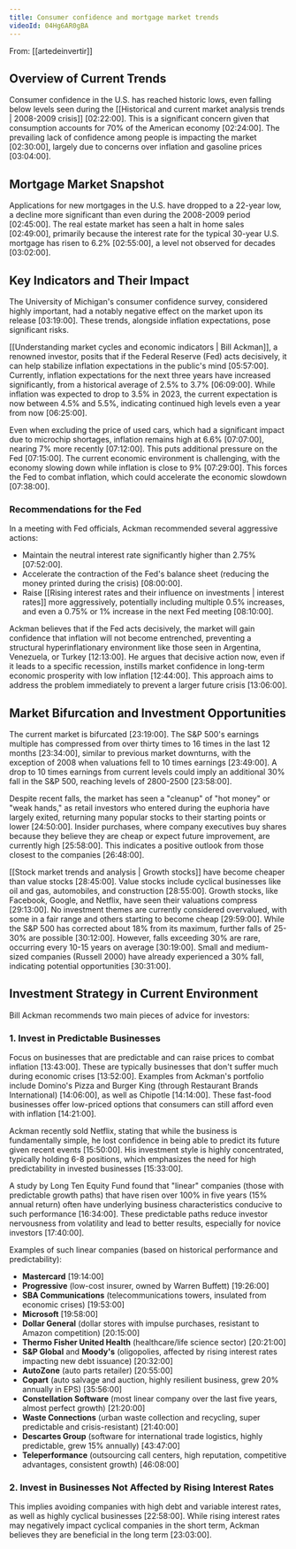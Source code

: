 ```yaml
---
title: Consumer confidence and mortgage market trends
videoId: 04Hg6AR0gBA
---
```


From: [[artedeinvertir]] <br/> 

## Overview of Current Trends

Consumer confidence in the U.S. has reached historic lows, even falling below levels seen during the [[Historical and current market analysis trends | 2008-2009 crisis]] <a class="yt-timestamp" data-t="02:22:00">[02:22:00]</a>. This is a significant concern given that consumption accounts for 70% of the American economy <a class="yt-timestamp" data-t="02:24:00">[02:24:00]</a>. The prevailing lack of confidence among people is impacting the market <a class="yt-timestamp" data-t="02:30:00">[02:30:00]</a>, largely due to concerns over inflation and gasoline prices <a class="yt-timestamp" data-t="03:04:00">[03:04:00]</a>.

## Mortgage Market Snapshot

Applications for new mortgages in the U.S. have dropped to a 22-year low, a decline more significant than even during the 2008-2009 period <a class="yt-timestamp" data-t="02:45:00">[02:45:00]</a>. The real estate market has seen a halt in home sales <a class="yt-timestamp" data-t="02:49:00">[02:49:00]</a>, primarily because the interest rate for the typical 30-year U.S. mortgage has risen to 6.2% <a class="yt-timestamp" data-t="02:55:00">[02:55:00]</a>, a level not observed for decades <a class="yt-timestamp" data-t="03:02:00">[03:02:00]</a>.

## Key Indicators and Their Impact

The University of Michigan's consumer confidence survey, considered highly important, had a notably negative effect on the market upon its release <a class="yt-timestamp" data-t="03:19:00">[03:19:00]</a>. These trends, alongside inflation expectations, pose significant risks.

[[Understanding market cycles and economic indicators | Bill Ackman]], a renowned investor, posits that if the Federal Reserve (Fed) acts decisively, it can help stabilize inflation expectations in the public's mind <a class="yt-timestamp" data-t="05:57:00">[05:57:00]</a>. Currently, inflation expectations for the next three years have increased significantly, from a historical average of 2.5% to 3.7% <a class="yt-timestamp" data-t="06:09:00">[06:09:00]</a>. While inflation was expected to drop to 3.5% in 2023, the current expectation is now between 4.5% and 5.5%, indicating continued high levels even a year from now <a class="yt-timestamp" data-t="06:25:00">[06:25:00]</a>.

Even when excluding the price of used cars, which had a significant impact due to microchip shortages, inflation remains high at 6.6% <a class="yt-timestamp" data-t="07:07:00">[07:07:00]</a>, nearing 7% more recently <a class="yt-timestamp" data-t="07:12:00">[07:12:00]</a>. This puts additional pressure on the Fed <a class="yt-timestamp" data-t="07:15:00">[07:15:00]</a>. The current economic environment is challenging, with the economy slowing down while inflation is close to 9% <a class="yt-timestamp" data-t="07:29:00">[07:29:00]</a>. This forces the Fed to combat inflation, which could accelerate the economic slowdown <a class="yt-timestamp" data-t="07:38:00">[07:38:00]</a>.

### Recommendations for the Fed

In a meeting with Fed officials, Ackman recommended several aggressive actions:
*   Maintain the neutral interest rate significantly higher than 2.75% <a class="yt-timestamp" data-t="07:52:00">[07:52:00]</a>.
*   Accelerate the contraction of the Fed's balance sheet (reducing the money printed during the crisis) <a class="yt-timestamp" data-t="08:00:00">[08:00:00]</a>.
*   Raise [[Rising interest rates and their influence on investments | interest rates]] more aggressively, potentially including multiple 0.5% increases, and even a 0.75% or 1% increase in the next Fed meeting <a class="yt-timestamp" data-t="08:10:00">[08:10:00]</a>.

Ackman believes that if the Fed acts decisively, the market will gain confidence that inflation will not become entrenched, preventing a structural hyperinflationary environment like those seen in Argentina, Venezuela, or Turkey <a class="yt-timestamp" data-t="12:13:00">[12:13:00]</a>. He argues that decisive action now, even if it leads to a specific recession, instills market confidence in long-term economic prosperity with low inflation <a class="yt-timestamp" data-t="12:44:00">[12:44:00]</a>. This approach aims to address the problem immediately to prevent a larger future crisis <a class="yt-timestamp" data-t="13:06:00">[13:06:00]</a>.

## Market Bifurcation and Investment Opportunities

The current market is bifurcated <a class="yt-timestamp" data-t="23:19:00">[23:19:00]</a>. The S&P 500's earnings multiple has compressed from over thirty times to 16 times in the last 12 months <a class="yt-timestamp" data-t="23:34:00">[23:34:00]</a>, similar to previous market downturns, with the exception of 2008 when valuations fell to 10 times earnings <a class="yt-timestamp" data-t="23:49:00">[23:49:00]</a>. A drop to 10 times earnings from current levels could imply an additional 30% fall in the S&P 500, reaching levels of 2800-2500 <a class="yt-timestamp" data-t="23:58:00">[23:58:00]</a>.

Despite recent falls, the market has seen a "cleanup" of "hot money" or "weak hands," as retail investors who entered during the euphoria have largely exited, returning many popular stocks to their starting points or lower <a class="yt-timestamp" data-t="24:50:00">[24:50:00]</a>. Insider purchases, where company executives buy shares because they believe they are cheap or expect future improvement, are currently high <a class="yt-timestamp" data-t="25:58:00">[25:58:00]</a>. This indicates a positive outlook from those closest to the companies <a class="yt-timestamp" data-t="26:48:00">[26:48:00]</a>.

[[Stock market trends and analysis | Growth stocks]] have become cheaper than value stocks <a class="yt-timestamp" data-t="28:45:00">[28:45:00]</a>. Value stocks include cyclical businesses like oil and gas, automobiles, and construction <a class="yt-timestamp" data-t="28:55:00">[28:55:00]</a>. Growth stocks, like Facebook, Google, and Netflix, have seen their valuations compress <a class="yt-timestamp" data-t="29:13:00">[29:13:00]</a>. No investment themes are currently considered overvalued, with some in a fair range and others starting to become cheap <a class="yt-timestamp" data-t="29:59:00">[29:59:00]</a>. While the S&P 500 has corrected about 18% from its maximum, further falls of 25-30% are possible <a class="yt-timestamp" data-t="30:12:00">[30:12:00]</a>. However, falls exceeding 30% are rare, occurring every 10-15 years on average <a class="yt-timestamp" data-t="30:19:00">[30:19:00]</a>. Small and medium-sized companies (Russell 2000) have already experienced a 30% fall, indicating potential opportunities <a class="yt-timestamp" data-t="30:31:00">[30:31:00]</a>.

## Investment Strategy in Current Environment

Bill Ackman recommends two main pieces of advice for investors:

### 1. Invest in Predictable Businesses
Focus on businesses that are predictable and can raise prices to combat inflation <a class="yt-timestamp" data-t="13:43:00">[13:43:00]</a>. These are typically businesses that don't suffer much during economic crises <a class="yt-timestamp" data-t="13:52:00">[13:52:00]</a>. Examples from Ackman's portfolio include Domino's Pizza and Burger King (through Restaurant Brands International) <a class="yt-timestamp" data-t="14:06:00">[14:06:00]</a>, as well as Chipotle <a class="yt-timestamp" data-t="14:14:00">[14:14:00]</a>. These fast-food businesses offer low-priced options that consumers can still afford even with inflation <a class="yt-timestamp" data-t="14:21:00">[14:21:00]</a>.

Ackman recently sold Netflix, stating that while the business is fundamentally simple, he lost confidence in being able to predict its future given recent events <a class="yt-timestamp" data-t="15:50:00">[15:50:00]</a>. His investment style is highly concentrated, typically holding 6-8 positions, which emphasizes the need for high predictability in invested businesses <a class="yt-timestamp" data-t="15:33:00">[15:33:00]</a>.

A study by Long Ten Equity Fund found that "linear" companies (those with predictable growth paths) that have risen over 100% in five years (15% annual return) often have underlying business characteristics conducive to such performance <a class="yt-timestamp" data-t="16:34:00">[16:34:00]</a>. These predictable paths reduce investor nervousness from volatility and lead to better results, especially for novice investors <a class="yt-timestamp" data-t="17:40:00">[17:40:00]</a>.

Examples of such linear companies (based on historical performance and predictability):
*   **Mastercard** <a class="yt-timestamp" data-t="19:14:00">[19:14:00]</a>
*   **Progressive** (low-cost insurer, owned by Warren Buffett) <a class="yt-timestamp" data-t="19:26:00">[19:26:00]</a>
*   **SBA Communications** (telecommunications towers, insulated from economic crises) <a class="yt-timestamp" data-t="19:53:00">[19:53:00]</a>
*   **Microsoft** <a class="yt-timestamp" data-t="19:58:00">[19:58:00]</a>
*   **Dollar General** (dollar stores with impulse purchases, resistant to Amazon competition) <a class="yt-timestamp" data-t="20:15:00">[20:15:00]</a>
*   **Thermo Fisher United Health** (healthcare/life science sector) <a class="yt-timestamp" data-t="20:21:00">[20:21:00]</a>
*   **S&P Global** and **Moody's** (oligopolies, affected by rising interest rates impacting new debt issuance) <a class="yt-timestamp" data-t="20:32:00">[20:32:00]</a>
*   **AutoZone** (auto parts retailer) <a class="yt-timestamp" data-t="20:55:00">[20:55:00]</a>
*   **Copart** (auto salvage and auction, highly resilient business, grew 20% annually in EPS) <a class="yt-timestamp" data-t="35:56:00">[35:56:00]</a>
*   **Constellation Software** (most linear company over the last five years, almost perfect growth) <a class="yt-timestamp" data-t="21:20:00">[21:20:00]</a>
*   **Waste Connections** (urban waste collection and recycling, super predictable and crisis-resistant) <a class="yt-timestamp" data-t="21:40:00">[21:40:00]</a>
*   **Descartes Group** (software for international trade logistics, highly predictable, grew 15% annually) <a class="yt-timestamp" data-t="43:47:00">[43:47:00]</a>
*   **Teleperformance** (outsourcing call centers, high reputation, competitive advantages, consistent growth) <a class="yt-timestamp" data-t="46:08:00">[46:08:00]</a>

### 2. Invest in Businesses Not Affected by Rising Interest Rates
This implies avoiding companies with high debt and variable interest rates, as well as highly cyclical businesses <a class="yt-timestamp" data-t="22:58:00">[22:58:00]</a>. While rising interest rates may negatively impact cyclical companies in the short term, Ackman believes they are beneficial in the long term <a class="yt-timestamp" data-t="23:03:00">[23:03:00]</a>.